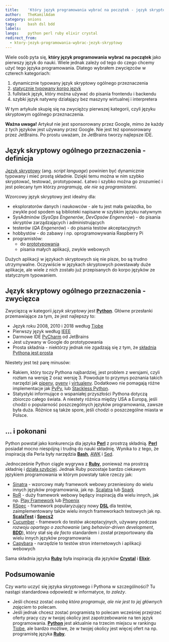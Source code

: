 ```yaml
---
title:    'Który język programowania wybrać na początek - język skryptowy'
author:   TheKamilAdam
category: onions
tags:     bash dsl bdd
labels:
langs:    python perl ruby elixir crystal
redirect_from:
  - ktory-jezyk-programowania-wybrac-jezyk-skryptowy
---
```


Wiele osób pyta się,
**który język programowania wybrać na początek** jako pierwszy język do nauki.
Wiele jednak zależy od tego do czego chcemy użyć tego języka programowania.
Dlatego wybrałem zwycięzców w czterech kategoriach:
1. dynamicznie typowany język skryptowy ogólnego przeznaczenia 
2. [statycznie typowany korpo język](/ktory-jezyk-programowania-wybrac-korpo-jezyk)
3. fullstack język, który można używać do pisania frontendu i backendu
4. szybki język natywny działający bez maszyny wirtualnej i interpretera

W tym artykule skupię się na zwyciężcy pierwszej kategorii,
czyli języku skryptowym ogólnego przeznaczenia.

**Ważna uwaga!**
Artykuł nie jest sponsorowany przez Google,
mimo że każdy z tych języków jest używany przez Google.
Nie jest też sponsorowany przez JetBrains.
Po prostu uważam,
że JetBrains tworzy najlepsze IDE.

## Język skryptowy ogólnego przeznaczenia - definicja
[Język skryptowy](<https://pl.wikipedia.org/wiki/J%C4%99zyk_skryptowy>) (ang. *script language*)
powinien być dynamicznie typowany i mieć prostą składnie.
Dzięki temu można w nim szybko skryptować, testować, prototypować.
Łatwo i szybko można go zrozumieć i jest polecany tym którzy *programują, ale nie są programistami*.

Wzorcowy język skryptowy jest idealny dla:
* eksploratorów danych i naukowców -
ale tu jest mała gwiazdka,
bo zwykle pod spodem są biblioteki napisane w szybkim języku natywnym
* SysAdminów (*SysOps Engenerów*, *DevOpsów Engenerów*) - do pisania skryptów zarządzających i administrujących
* testerów (*QA Engenerów*) - do pisania testów akceptacyjnych
* hobbystów - do zabawy i np. oprogramowywania Raspberry Pi
* programistów:
  * do [prototypowania](<https://pl.wikipedia.org/wiki/Model_prototypowy>)
  * pisania małych aplikacji, zwykle webowych

Dużych aplikacji w językach skryptowych się nie pisze,
bo są trudno utrzymywalne.
Oczywiście w językach skryptowych powstawały duże aplikacje,
ale wiele z nich zostało już przepisanych do korpo języków ze statycznym typowaniem.

## Język skryptowy ogólnego przeznaczenia - zwycięzca
Zwycięzcą w kategorii *język skryptowy* jest **[Python]**.
Główne przesłanki przemawiające za tym,
że jest najlepszy to:
* Język roku 2008, 2010 i 2018 według [Tiobe]
* Pierwszy język według [IEEE]
* Darmowe IDE [PyCharm] od JetBrains
* Jest używany w Google do prototypowania
* Prosta składnia - niektórzy jednak nie zgadzają się z tym,
że [składnia Pythona jest prosta](<https://github.com/satwikkansal/wtfpython>)

Niestety jest też parę minusów:
* Rakiem,
który toczy Pythona najbardziej,
jest problem z wersjami,
czyli rozłam na wersję 2 oraz wersję 3.
Powoduje to przymys poznania takich narzędzi jak [pipenv], [pyenv] i [virtualenv].
Dodatkowo nie pomagają różne implementacje jak [PyPy],
lub [Stackless Python].
* Statystyki informujące o wspaniałej przyszłości Pythona dotyczą zbiorczo całego świata.
A niestety różnica między USA a Europą,
jeśli chodzi o popularność poszczególnych języków programowania,
zawsze była duża.
Różnice są także spore,
jeśli chodzi o poszczególne miasta w Polsce.

## ... i pokonani
Python powstał jako konkurencja dla języka **[Perl]** z prostrzą składnią.
**[Perl]** posiadał mocno niespójną i trudną do nauki składnię.
Wynika to z tego,
że inspiracją dla Perla były narzędzia **[Bash]**, [AWK] i [Sed].

Jednocześnie Python ciągle wygrywa z **[Ruby]**,
ponieważ ma prostrzą składnię i [działa szybciej](<https://bulldogjob.pl/news/232-ktory-jezyk-programowania-jest-najszybszy>).
Jednak Ruby pozostaje bardzo ciekawym językiem programowania w którym powstały takie rzeczy jak:
* [Sinatra] - wzorcowy mały framework webowy przeniesiony do wielu innych języków programowania,
jak np. [Scalatra] lub [Spark]
* [RoR] - duży framework webowy będący inspiracją dla wielu innych, jak np. [Play Framework] lub [Phoenix]
* [RSpec] - framework popularyzujący nowy **[DSL]** dla testów,
zaimplementowany także  wielu innych frameworkach testowych jak np. **[ScalaTest]** i **[Specs2]**
* [Cucumber] -  framework do testów akceptacyjnych,
używany podczas *rozwoju opartego o zachowanie* (ang *behavior-driven development*, **[BDD]**),
który stał się *de facto* standardem i został przeportowany dla wielu innych języków programowania
* [Capybara] - narzędzie to testów stron internetowych i aplikacji webowych

Sama składnia języka **[Ruby]** była inspiracją dla języków **[Crystal]** i **[Elixir]**.

## Podsumowanie
Czy warto uczyć się języka skryptowego i Pythona w szczególności?
Tu nastąpi standardowa odpowiedź w informatyce, *to zależy*.
* Jeśli chcesz zostać *osobą która programuje, ale nie jest to jej głównych zajęciem* to polecam.
* Jeśli jednak chcesz zostać programistą to polecam wcześniej przejrzeć oferty pracy
czy w twojej okolicy jest zapotrzebowanie na ten język programowania.
**[Python]** jest aktualnie na trzecim miejscu w rankingu [Tiobe],
ale bardzo możliwe, 
że w twojej okolicy jest więcej ofert na np. programistę języka **[Ruby]**. 

[Python]: /posts-by-langs/python
[Perl]: /posts-by-langs/perl
[Ruby]: /posts-by-langs/ruby

[Język skryptowy]: https://pl.wikipedia.org/wiki/J%C4%99zyk_skryptowy
[Tiobe]: https://www.tiobe.com/tiobe-index/

[IEEE]: https://spectrum.ieee.org/at-work/innovation/the-2018-top-programming-languages
[PyCharm]: https://www.jetbrains.com/pycharm/
[virtualenv]: https://pypi.org/project/virtualenv/
[pipenv]: https://pypi.org/project/pipenv/
[pyenv]: https://github.com/pyenv/pyenv
[PyPy]: https://pypy.org/
[Stackless Python]: https://github.com/stackless-dev/stackless/wiki

[Bash]: /posts-by-tags/bash
[AWK]: https://pl.wikipedia.org/wiki/AWK
[Sed]: https://pl.wikipedia.org/wiki/Sed_(program)

[Sinatra]: https://en.wikipedia.org/wiki/Sinatra_(software)
[Scalatra]: https://en.wikipedia.org/wiki/Scalatra
[Spark]: https://en.wikipedia.org/wiki/Spark_(software)
[RoR]: https://pl.wikipedia.org/wiki/Ruby_on_Rails
[Play Framework]: https://pl.wikipedia.org/wiki/Play_(framework)
[Phoenix]: https://en.wikipedia.org/wiki/Phoenix_(web_framework)
[RSpec]: https://en.wikipedia.org/wiki/RSpec
[Cucumber]: https://en.wikipedia.org/wiki/Cucumber_(software)
[Capybara]: https://en.wikipedia.org/wiki/Capybara_(software)

[ScalaTest]: /posts-by-tags/scalatest
[Specs2]: /posts-by-tags/specs2
[DSL]: /posts-by-tags/dsl
[BDD]: /posts-by-tags/bdd

[Crystal]: /posts-by-langs/crystal
[Elixir]: /posts-by-langs/elixir
